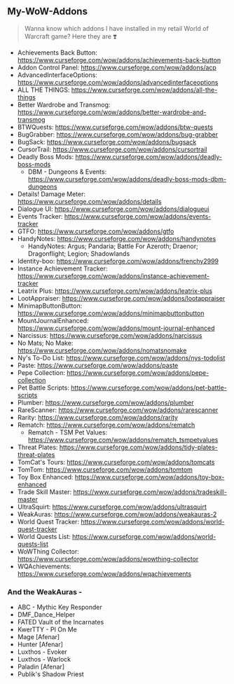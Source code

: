 ## My-WoW-Addons
> Wanna know which addons I have installed in my retail World of Warcraft game? Here they are ❣️

- Achievements Back Button: https://www.curseforge.com/wow/addons/achievements-back-button
- Addon Control Panel: https://www.curseforge.com/wow/addons/acp
- AdvancedInterfaceOptions: https://www.curseforge.com/wow/addons/advancedinterfaceoptions
- ALL THE THINGS: https://www.curseforge.com/wow/addons/all-the-things
- Better Wardrobe and Transmog: https://www.curseforge.com/wow/addons/better-wardrobe-and-transmog
- BTWQuests: https://www.curseforge.com/wow/addons/btw-quests
- BugGrabber: https://www.curseforge.com/wow/addons/bug-grabber
- BugSack: https://www.curseforge.com/wow/addons/bugsack
- CursorTrail: https://www.curseforge.com/wow/addons/cursortrail
- Deadly Boss Mods: https://www.curseforge.com/wow/addons/deadly-boss-mods
	- DBM - Dungeons & Events: https://www.curseforge.com/wow/addons/deadly-boss-mods-dbm-dungeons
- Details! Damage Meter: https://www.curseforge.com/wow/addons/details
- Dialogue UI: https://www.curseforge.com/wow/addons/dialogueui
- Events Tracker: https://www.curseforge.com/wow/addons/events-tracker
- GTFO: https://www.curseforge.com/wow/addons/gtfo
- HandyNotes: https://www.curseforge.com/wow/addons/handynotes
  - HandyNotes: Argus; Pandaria; Battle For Azeroth; Draenor; Dragonflight; Legion; Shadowlands
- Identity-boo: https://www.curseforge.com/wow/addons/frenchy2999
- Instance Achievement Tracker: https://www.curseforge.com/wow/addons/instance-achievement-tracker
- Leatrix Plus: https://www.curseforge.com/wow/addons/leatrix-plus
- LootAppraiser: https://www.curseforge.com/wow/addons/lootappraiser
- MinimapButtonButton: https://www.curseforge.com/wow/addons/minimapbuttonbutton
- MountJournalEnhanced: https://www.curseforge.com/wow/addons/mount-journal-enhanced
- Narcissus: https://www.curseforge.com/wow/addons/narcissus
- No Mats; No Make: https://www.curseforge.com/wow/addons/nomatsnomake
- Ny's To-Do List: https://www.curseforge.com/wow/addons/nys-todolist
- Paste: https://www.curseforge.com/wow/addons/paste
- Pepe Collection: https://www.curseforge.com/wow/addons/pepe-collection
- Pet Battle Scripts: https://www.curseforge.com/wow/addons/pet-battle-scripts
- Plumber: https://www.curseforge.com/wow/addons/plumber
- RareScanner: https://www.curseforge.com/wow/addons/rarescanner
- Rarity: https://www.curseforge.com/wow/addons/rarity
- Rematch: https://www.curseforge.com/wow/addons/rematch
  - Rematch - TSM Pet Values: https://www.curseforge.com/wow/addons/rematch_tsmpetvalues
- Threat Plates: https://www.curseforge.com/wow/addons/tidy-plates-threat-plates
- TomCat's Tours: https://www.curseforge.com/wow/addons/tomcats
- TomTom: https://www.curseforge.com/wow/addons/tomtom
- Toy Box Enhanced: https://www.curseforge.com/wow/addons/toy-box-enhanced
- Trade Skill Master: https://www.curseforge.com/wow/addons/tradeskill-master
- UltraSquirt: https://www.curseforge.com/wow/addons/ultrasquirt
- WeakAuras: https://www.curseforge.com/wow/addons/weakauras-2
- World Quest Tracker: https://www.curseforge.com/wow/addons/world-quest-tracker
- World Quests List: https://www.curseforge.com/wow/addons/world-quests-list
- WoWThing Collector: https://www.curseforge.com/wow/addons/wowthing-collector
- WQAchievements: https://www.curseforge.com/wow/addons/wqachievements


### And the WeakAuras -

  - ABC - Mythic Key Responder
  - DMF_Dance_Helper
  - FATED Vault of the Incarnates
  - KwerTTY - PI On Me
  - Mage [Afenar] 
  - Hunter [Afenar]
  - Luxthos - Evoker
  - Luxthos - Warlock
  - Paladin [Afenar]
  - Publik's Shadow Priest
